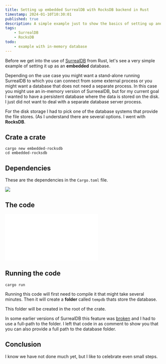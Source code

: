 ```yaml
---
title: Setting up embedded SurrealDB with RocksDB backend in Rust
timestamp: 2024-01-10T10:30:01
published: true
description: A simple example just to show the basics of setting up and embedded SurrealDB database in Rust
tags:
    - SurrealDB
    - RocksDB
todo:
    - example with in-memory database
---
```


Before we get into the use of [SurrealDB](/surrealdb) from Rust, let's see a very simple example of setting it up as an **embedded** database.

Depending on the use case you might want a stand-alone running SurrealDB to which you can connect from some external process or you might want a database
that does not need a separate process. In this case you might use an in-memory version of SurreealDB, but for my current goal I wanted to have a persistent database
where the data is stored on the disk. I just did not want to deal with a separate database server process.

For the disk storage I had to pick one of the database systems that provide the file stores. (As I understand there are several options. I went with **RocksDB**.


## Crate a crate

```
cargo new embedded-rocksdb
cd embedded-rocksdb
```

## Dependencies

These are the dependencies in the `Cargo.toml` file.

![](examples/surrealdb/embedded-rocksdb/Cargo.toml)

## The code

![](examples/surrealdb/embedded-rocksdb/src/main.rs)


## Running the code

```
cargo run
```

Running this code will first need to compile it that might take several minutes. Then it will create a **folder** called `tempdb` thats store the database.

This folder will be created in the root of the crate.

In some earlier versions of SurrealDB this feature was [broken](https://github.com/surrealdb/docs.surrealdb.com/issues/185) and I had to use a full-path to the folder.
I left that code in as comment to show you that you can also provide a full path to the database folder.

## Conclusion

I know we have not done much yet, but I like to celebrate even small steps.

